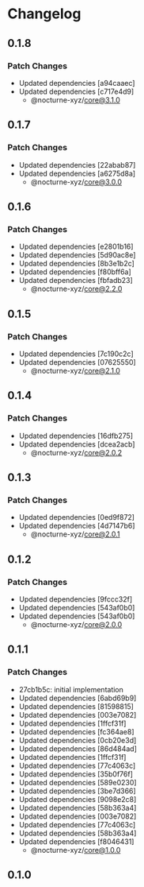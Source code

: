 # Changelog

## 0.1.8

### Patch Changes

- Updated dependencies [a94caaec]
- Updated dependencies [c717e4d9]
  - @nocturne-xyz/core@3.1.0

## 0.1.7

### Patch Changes

- Updated dependencies [22abab87]
- Updated dependencies [a6275d8a]
  - @nocturne-xyz/core@3.0.0

## 0.1.6

### Patch Changes

- Updated dependencies [e2801b16]
- Updated dependencies [5d90ac8e]
- Updated dependencies [8b3e1b2c]
- Updated dependencies [f80bff6a]
- Updated dependencies [fbfadb23]
  - @nocturne-xyz/core@2.2.0

## 0.1.5

### Patch Changes

- Updated dependencies [7c190c2c]
- Updated dependencies [07625550]
  - @nocturne-xyz/core@2.1.0

## 0.1.4

### Patch Changes

- Updated dependencies [16dfb275]
- Updated dependencies [dcea2acb]
  - @nocturne-xyz/core@2.0.2

## 0.1.3

### Patch Changes

- Updated dependencies [0ed9f872]
- Updated dependencies [4d7147b6]
  - @nocturne-xyz/core@2.0.1

## 0.1.2

### Patch Changes

- Updated dependencies [9fccc32f]
- Updated dependencies [543af0b0]
- Updated dependencies [543af0b0]
  - @nocturne-xyz/core@2.0.0

## 0.1.1

### Patch Changes

- 27cb1b5c: initial implementation
- Updated dependencies [6abd69b9]
- Updated dependencies [81598815]
- Updated dependencies [003e7082]
- Updated dependencies [1ffcf31f]
- Updated dependencies [fc364ae8]
- Updated dependencies [0cb20e3d]
- Updated dependencies [86d484ad]
- Updated dependencies [1ffcf31f]
- Updated dependencies [77c4063c]
- Updated dependencies [35b0f76f]
- Updated dependencies [589e0230]
- Updated dependencies [3be7d366]
- Updated dependencies [9098e2c8]
- Updated dependencies [58b363a4]
- Updated dependencies [003e7082]
- Updated dependencies [77c4063c]
- Updated dependencies [58b363a4]
- Updated dependencies [f8046431]
  - @nocturne-xyz/core@1.0.0

## 0.1.0
